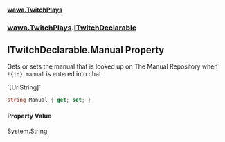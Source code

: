 #### [wawa.TwitchPlays](index.md 'index')
### [wawa.TwitchPlays](wawa.TwitchPlays.md 'wawa.TwitchPlays').[ITwitchDeclarable](ITwitchDeclarable.md 'wawa.TwitchPlays.ITwitchDeclarable')

## ITwitchDeclarable.Manual Property

Gets or sets the manual that is looked up on The Manual Repository when  
`!{id} manual` is entered into chat.  
<p/>`[UriString]`

```csharp
string Manual { get; set; }
```

#### Property Value
[System.String](https://docs.microsoft.com/en-us/dotnet/api/System.String 'System.String')